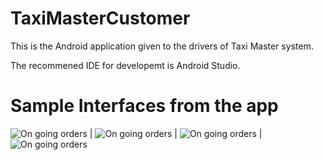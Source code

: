 # TaxiMasterCustomer

This is the Android application given to the drivers of Taxi Master system.

The recommened IDE for developemt is Android Studio.

# Sample Interfaces from the app

![On going orders](https://s30.postimg.org/dfft96gfx/Screenshot_2016-09-19-02-04-21.png) | 
![On going orders](https://s30.postimg.org/bqbbeuq4d/Screenshot_2016-09-19-02-04-27.png) |
![On going orders](https://s30.postimg.org/5dw650n25/Screenshot_2016-09-19-02-04-41.png) |
![On going orders](https://s30.postimg.org/rae3rnav1/Screenshot_2016-09-19-02-04-47.png)
